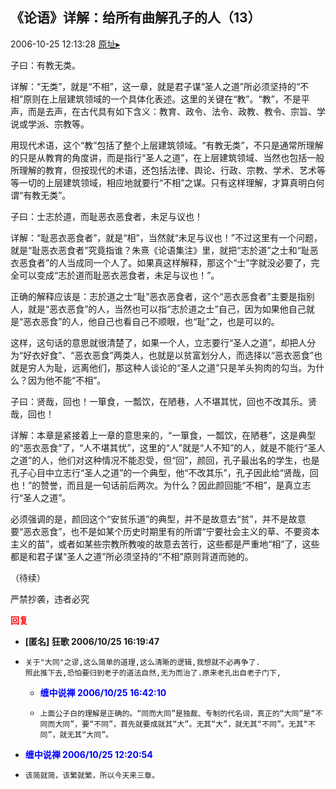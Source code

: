 ## 《论语》详解：给所有曲解孔子的人（13）
2006-10-25 12:13:28
[原址▸](http://www.fxgan.com/chan_time/2006_07_12/360.htm)


子曰：有教无类。

详解：“无类”，就是“不相”，这一章，就是君子谋“圣人之道”所必须坚持的“不相”原则在上层建筑领域的一个具体化表述。这里的关键在“教”。“教”，不是平声，而是去声，在古代具有如下含义：教育、政令、法令、政教、教令、宗旨、学说或学派、宗教等。

用现代术语，这个“教”包括了整个上层建筑领域。“有教无类”，不只是通常所理解的只是从教育的角度讲，而是指行“圣人之道”，在上层建筑领域、当然也包括一般所理解的教育，但按现代的术语，还包括法律、舆论、行政、宗教、学术、艺术等等一切的上层建筑领域，相应地就要行“不相”之谋。只有这样理解，才算真明白何谓“有教无类”。

子曰：士志於道，而耻恶衣恶食者，未足与议也！

详解：“耻恶衣恶食者”，就是“相”，当然就“未足与议也！”不过这里有一个问题，就是“耻恶衣恶食者”究竟指谁？朱熹《论语集注》里，就把“志於道”之士和“耻恶衣恶食者”的人当成同一个人了。如果真这样解释，那这个“士”字就没必要了，完全可以变成“志於道而耻恶衣恶食者，未足与议也！”。

正确的解释应该是：志於道之士“耻”恶衣恶食者，这个“恶衣恶食者”主要是指别人，就是“恶衣恶食”的人，当然也可以指“志於道之士”自己，因为如果他自己就是“恶衣恶食”的人，他自己也看自己不顺眼，也“耻”之，也是可以的。

这样，这句话的意思就很清楚了，如果一个人，立志要行“圣人之道”，却把人分为“好衣好食”、“恶衣恶食”两类人，也就是以贫富划分人，而选择以“恶衣恶食”也就是穷人为耻，远离他们，那这种人谈论的“圣人之道”只是羊头狗肉的勾当。为什么？因为他不能“不相”。

子曰：贤哉，回也！一箪食，一瓢饮，在陋巷，人不堪其忧，回也不改其乐。贤哉，回也！

详解：本章是紧接着上一章的意思来的，“一箪食，一瓢饮，在陋巷”，这是典型的“恶衣恶食”了，“人不堪其忧”，这里的“人”就是“人不知”的人，就是不能行“圣人之道”的人，他们对这种情况不能忍受，但“回”，颜回，孔子最出名的学生，也是孔子心目中立志行“圣人之道”的一个典型，他“不改其乐”，孔子因此给“贤哉，回也！”的赞誉，而且是一句话前后两次。为什么？因此颜回能“不相”，是真立志行“圣人之道”。

必须强调的是，颜回这个“安贫乐道”的典型，并不是故意去“贫”，并不是故意要“恶衣恶食”，也不是如某个历史时期里有的所谓“宁要社会主义的草、不要资本主义的苗”，或者如某些宗教所教唆的故意去苦行，这些都是严重地“相”了，这些都是和君子谋“圣人之道”所必须坚持的“不相”原则背道而驰的。

（待续）

严禁抄袭，违者必究




**<font color='red'>回复</font>**


- **[匿名] 狂歌  2006/10/25 16:19:47**
- ```
  关于"大同"之谬,这么简单的道理,这么清晰的逻辑,我想就不必再争了.
  照此推下去,恐怕要归到老子的道法自然,无为而治了.原来老孔出自老子门下, 
  ```
   - **<font color='blue'>缠中说禅 2006/10/25 16:42:10</font>**
   - ```
     上面公子白的理解是正确的。“同而大同”是独裁、专制的代名词，真正的“大同”是“不同而大同”，要“不同”，首先就要成就其“大”。无其“大”，就无其“不同”。无其“不同”，就无其“大同”。
     ```
- **<font color='blue'>缠中说禅 2006/10/25 12:20:54</font>**
- ```
  该简就简，该繁就繁，所以今天来三章。
  ```
